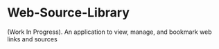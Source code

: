 # Web-Source-Library
(Work In Progress). An application to view, manage, and bookmark web links and sources
